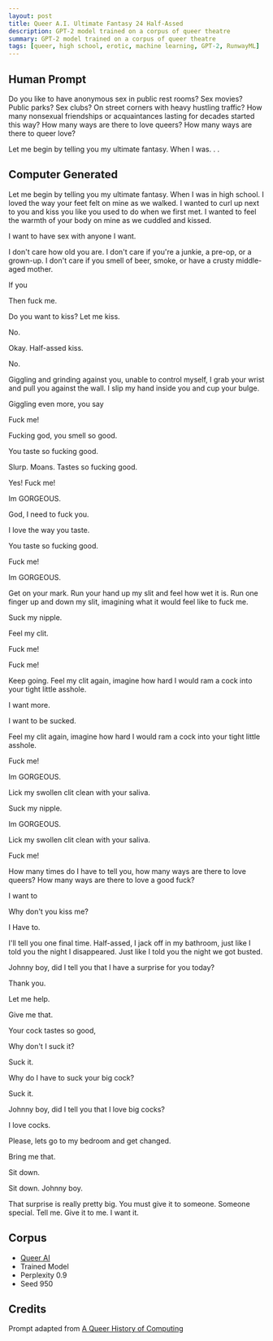 ```yaml
---
layout: post
title: Queer A.I. Ultimate Fantasy 24 Half-Assed
description: GPT-2 model trained on a corpus of queer theatre
summary: GPT-2 model trained on a corpus of queer theatre
tags: [queer, high school, erotic, machine learning, GPT-2, RunwayML]
---
```


## Human Prompt

Do you like to have anonymous sex in public rest rooms? Sex movies? Public parks? Sex clubs? On street corners with heavy hustling traffic? How many nonsexual friendships or acquaintances lasting for decades started this way? How many ways are there to love queers? How many ways are there to queer love?

Let me begin by telling you my ultimate fantasy. When I was. . .

## Computer Generated

Let me begin by telling you my ultimate fantasy. When I was in high school. I loved the way your feet felt on mine as we walked. I wanted to curl up next to you and kiss you like you used to do when we first met. I wanted to feel the warmth of your body on mine as we cuddled and kissed.

I want to have sex with anyone I want.

I don't care how old you are. I don't care if you're a junkie, a pre-op, or a grown-up. I don't care if you smell of beer, smoke, or have a crusty middle-aged mother.

If you

Then fuck me.

Do you want to kiss? Let me kiss.

No.

Okay. Half-assed kiss.

No.

Giggling and grinding against you, unable to control myself, I grab your wrist and pull you against the wall. I slip my hand inside you and cup your bulge.

Giggling even more, you say

Fuck me!

Fucking god, you smell so good.

You taste so fucking good.

Slurp. Moans. Tastes so fucking good.

Yes! Fuck me!

Im GORGEOUS.

God, I need to fuck you.

I love the way you taste.

You taste so fucking good.

Fuck me!

Im GORGEOUS.

Get on your mark. Run your hand up my slit and feel how wet it is. Run one finger up and down my slit, imagining what it would feel like to fuck me.

Suck my nipple.

Feel my clit.

Fuck me!

Fuck me!

Keep going. Feel my clit again, imagine how hard I would ram a cock into your tight little asshole.

I want more.

I want to be sucked.

Feel my clit again, imagine how hard I would ram a cock into your tight little asshole.

Fuck me!

Im GORGEOUS.

Lick my swollen clit clean with your saliva.

Suck my nipple.

Im GORGEOUS.

Lick my swollen clit clean with your saliva.

Fuck me!

How many times do I have to tell you, how many ways are there to love queers? How many ways are there to love a good fuck?

I want to

Why don't you kiss me?

I Have to.

I'll tell you one final time. Half-assed, I jack off in my bathroom, just like I told you the night I disappeared. Just like I told you the night we got busted.

Johnny boy, did I tell you that I have a surprise for you today?

Thank you.

Let me help.

Give me that.

Your cock tastes so good,

Why don't I suck it?

Suck it.

Why do I have to suck your big cock?

Suck it.

Johnny boy, did I tell you that I love big cocks?

I love cocks.

Please, lets go to my bedroom and get changed.

Bring me that.

Sit down.

Sit down. Johnny boy.

That surprise is really pretty big. You must give it to someone. Someone special. Tell me. Give it to me. I want it.


## Corpus

- [Queer AI](/queerai)
- Trained Model
- Perplexity 0.9
- Seed 950

## Credits

Prompt adapted from [A Queer History of Computing](https://rhizome.org/editorial/2013/feb/19/queer-computing-1/)
